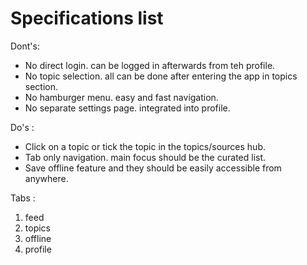 # Specifications list

Dont's:

- No direct login. can be logged in afterwards from teh profile.
- No topic selection. all can be done after entering the app in topics section.
- No hamburger menu. easy and fast navigation.
- No separate settings page. integrated into profile.

 Do's :

- Click on a topic or tick the topic in the topics/sources hub.
- Tab only navigation. main focus should be the curated list.
- Save offline feature and they should be easily accessible from anywhere.



Tabs :

1. feed
2. topics
3. offline
4. profile
